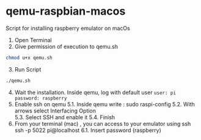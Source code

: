 # qemu-raspbian-macos
Script for installing raspberry emulator on macOs

1. Open Terminal 
2. Give permission of execution to qemu.sh 
  ``` bash
  chmod u+x qemu.sh
  ```
  
3. Run Script
  ``` bash
  ./qemu.sh
  ```
4. Wait the installation. Inside qemu, log with default user
  ```user: pi password: raspberry```
5. Enable ssh on qemu 
  5.1. Inside qemu write :
        sudo raspi-config
  5.2. With arrows select Interfacing Option  
  5.3. Select SSH and enable it
  5.4. Finish
6. From your terminal (mac) , you can access to your emulator using ssh
  ssh -p 5022 pi@localhost
  6.1. Insert password (raspberry)
 
  
  
